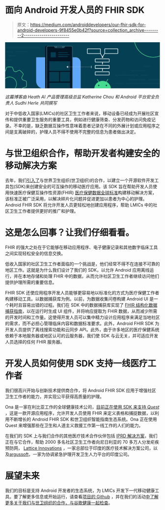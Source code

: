 # 面向 Android 开发人员的 FHIR SDK

> 原文：<https://medium.com/androiddevelopers/our-fhir-sdk-for-android-developers-9f8455e0b42f?source=collection_archive---------2----------------------->

![](img/41a220e2a758581747906b1ddaeca9e6.png)

*这篇博客由 Heath AI 产品管理高级总监 Katherine Chou 和 Android 平台安全负责人 Sudhi Herle 共同撰写*

对于中低收入国家(LMICs)的社区卫生工作者来说，移动设备已经成为开展社区宣传和提供重要卫生服务的重要工具，例如进行健康筛查、分发药物和访问免疫记录。不幸的是，缺乏数据互操作性意味着患者记录在不同的外展计划或应用程序之间是支离破碎的，护理人员不得不使用不完整的信息为患者做出决定。

# **与世卫组织合作，帮助开发者构建安全的移动解决方案**

去年，我们[引入了](https://blog.google/technology/health/working-who-power-digital-health-apps/?_ga=2.23799353.208967627.1646097286-1931423887.1635179599)与世界卫生组织(世卫组织)的合作，以建立一个开源软件开发工具包(SDK)来创建安全的可互操作的移动医疗应用。该 SDK 旨在帮助开发人员使用快速医疗保健互操作性资源(FHIR) [医疗保健数据全球标准](https://www.who.int/teams/digital-health-and-innovation/smart-guidelines/fhir-based-smart-guidelines)构建移动解决方案，该标准正被广泛采用，以解决碎片化问题并促进更加以患者为中心的护理。Android FHIR SDK 将允许开发人员更轻松地创建应用程序，帮助 LMICs 中的社区卫生工作者提供更好的推广和护理。

# **这是怎么回事？让我们仔细看看。**

FHIR 的强大之处在于它能够在移动应用程序、电子健康记录和其他数字临床工具之间实现轻松安全的信息交换。

低收入国家的社区卫生工作者面临的一个挑战是，他们经常不得不在连接不可靠的地区工作。这就是为什么我们设计了我们的 SDK，以允许 Android 应用离线运行，并在本地存储和处理 FHIR 中的数据，从而允许社区卫生工作者继续访问他们提供护理所需的重要信息。

FHIR SDK 还使应用程序开发人员能够更容易地以标准化的方式为医疗保健工作者构建移动工具。以数据捕获库为例。以前，为数据收集问卷构建 Android UI 是一个耗时且容易出错的过程。我们在 SDK 中的数据捕获库实现了 [FHIR 结构化数据捕获指南](https://build.fhir.org/ig/HL7/sdc/index.html)，以在运行时生成 UI 组件，并将响应提取为 FHIR 数据，从而减少所需的开发时间和工作量。这使得开发人员可以集中精力设计应用程序来满足当地社区的需求，而不必担心管理临床内容和数据标准要求。此外，Android FHIR SDK 为开发人员提供了离线搜索功能和云同步 API。此外，由于许多地区的医疗保健系统依赖于本地服务器或地区认可的云服务器，我们使 SDK 与云无关，并可适应开发人员选择的任何 FHIR 服务器。

# **开发人员如何使用 SDK 支持一线医疗工作者**

我们很高兴开始与创新技术提供商合作，将 Android FHIR SDK 应用于增强社区卫生工作者的能力，并实现公平获得高质量的护理。

Ona 是一家在利比亚工作的全球健康技术公司，[目前正在使用 SDK 来支持 *Quest*](https://ona.io/home/introducing-quest-fhir-native-case-management/) ，这是一款开源应用程序，允许开发人员使用 FHIR 来定义表格和捕捉数据，以利用不断增长的 Android FHIR SDK 和世卫组织智能指南生态系统。Ona 正在使用 Quest 来增强那些在卫生和人道主义救援工作第一线工作的人们的能力。

在我们的 SDK 上与我们合作的其他医疗技术合作伙伴包括 [IPRD 解决方案](https://www.iprdsolutions.com/)，我们正在与它合作，帮助 2000 多名社区卫生工作者向尼日利亚的 70 多万人分发疟疾预防网， [Lattice Innovations](https://www.thelattice.in/) ，一家总部位于印度的医疗技术解决方案公司，以及[argussoft](https://www.who.int/publications/m/item/em-care-newsletter-november-2021)，一家为协调紧急护理开发卫生人力平台的印度公司。

# **展望未来**

我们的目标是支持 Android 开发者的生态系统，为 LMICs 开发下一代移动健康工具。要了解更多信息或开始运行，请查看[项目的 Github](https://github.com/google/android-fhir) ，并在我们的活动[中了解更多关于我们与世卫组织的合作，与谷歌健康一起检查](https://www.youtube.com/watch?v=2XQZQR477fg)。